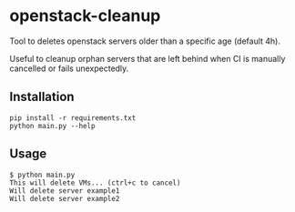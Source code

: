 # openstack-cleanup

Tool to deletes openstack servers older than a specific age (default 4h).

Useful to cleanup orphan servers that are left behind when CI is manually cancelled or fails unexpectedly.

## Installation

```shell
pip install -r requirements.txt
python main.py --help
```

## Usage

```console
$ python main.py
This will delete VMs... (ctrl+c to cancel)
Will delete server example1
Will delete server example2
```
